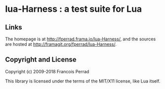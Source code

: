 
lua-Harness : a test suite for Lua
==================================

Links
-----

The homepage is at <http://fperrad.frama.io/lua-Harness/>,
and the sources are hosted at <http://framagit.org/fperrad/lua-Harness/>.

Copyright and License
---------------------

Copyright (c) 2009-2018 Francois Perrad

This library is licensed under the terms of the MIT/X11 license, like Lua itself.

